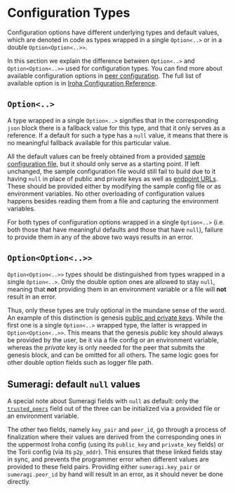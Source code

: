 # Configuration Types

Configuration options have different underlying types and default values, which are denoted in code as types wrapped in a single `Option<..>` or in a double `Option<Option<..>>`.

In this section we explain the difference between `Option<..>` and `Option<Option<..>>` used for configuration types. You can find more about available configuration options in [peer configuration](peer-configuration.md). The full list of available option is in [Iroha Configuration Reference](https://github.com/hyperledger/iroha/blob/iroha2-dev/docs/source/references/config.md).

## `Option<..>`

A type wrapped in a single `Option<..>` signifies that in the corresponding `json` block there is a fallback value for this type, and that it only serves as a reference. If a default for such a type has a `null` value, it means that there is no meaningful fallback available for this particular value.

All the default values can be freely obtained from a provided [sample configuration file](./sample-configuration.md#peer-configuration-configspeerconfigjson), but it should only serve as a starting point. If left unchanged, the sample configuration file would still fail to build due to it having `null` in place of public and private keys as well as [endpoint URLs](./peer-configuration.md#iroha-public-addresses). These should be provided either by modifying the sample config file or as environment variables. No other overloading of configuration values happens besides reading them from a file and capturing the environment variables.

For both types of configuration options wrapped in a single `Option<..>` (i.e. both those that have meaningful defaults and those that have `null`), failure to provide them in any of the above two ways results in an error.

## `Option<Option<..>>`

`Option<Option<..>>` types should be distinguished from types wrapped in a single `Option<..>`. Only the double option ones are allowed to stay `null`, meaning that **not** providing them in an environment variable or a file will **not** result in an error.

Thus, only these types are truly optional in the mundane sense of the word. An example of this distinction is genesis [public and private keys](./peer-configuration.md#genesis). While the first one is a single `Option<..>` wrapped type, the latter is wrapped in `Option<Option<..>>`. This means that the genesis *public* key should always be provided by the user, be it via a file config or an environment variable, whereas the *private* key is only needed for the peer that submits the genesis block, and can be omitted for all others. The same logic goes for other double option fields such as logger file path.

## Sumeragi: default `null` values

A special note about Sumeragi fields with `null` as default: only the [`trusted_peers`](./peer-configuration.md#trusted-peers) field out of the three can be initialized via a provided file or an environment variable.

The other two fields, namely `key_pair` and `peer_id`, go through a process of finalization where their values are derived from the corresponding ones in the uppermost Iroha config (using its `public_key` and `private_key` fields) or the Torii config (via its `p2p_addr`). This ensures that these linked fields stay in sync, and prevents the programmer error when different values are provided to these field pairs. Providing either `sumeragi.key_pair` or `sumeragi.peer_id` by hand will result in an error, as it should never be done directly.